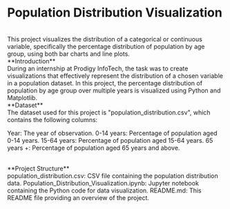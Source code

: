 # Population Distribution Visualization
<br>
This project visualizes the distribution of a categorical or continuous variable, specifically the percentage distribution of population by age group, using both bar charts and line plots.

<br>
**Introduction**
<br>
During an internship at Prodigy InfoTech, the task was to create visualizations that effectively represent the distribution of a chosen variable in a population dataset. In this project, the percentage distribution of population by age group over multiple years is visualized using Python and Matplotlib.

<br>
**Dataset**
<br>
The dataset used for this project is "population_distribution.csv", which contains the following columns:

Year: The year of observation.
0-14 years: Percentage of population aged 0-14 years.
15-64 years: Percentage of population aged 15-64 years.
65 years +: Percentage of population aged 65 years and above.

<br>
**Project Structure**
<br>
population_distribution.csv: CSV file containing the population distribution data.
Population_Distribution_Visualization.ipynb: Jupyter notebook containing the Python code for data visualization.
README.md: This README file providing an overview of the project.

<br>


